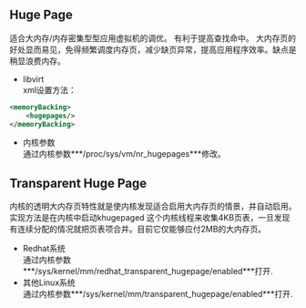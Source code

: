 Huge Page
----
适合大内存/内存密集型型应用虚拟机的调优。
有利于提高查找命中。
大内存页的好处显而易见，免得频繁调度内存页，减少缺页异常，提高应用程序效率。缺点是稍显浪费内存。  
+ libvirt  
xml设置方法：
```xml
<memoryBacking>
	<hugepages/>
</memoryBacking>
```
+ 内核参数  
通过内核参数***/proc/sys/vm/nr_hugepages***修改。

Transparent Huge Page
----
内核的透明大内存页特性就是使内核发现适合启用大内存页的情景，并自动启用。实现方法是在内核中启动khugepaged 这个内核线程来收集4KB页表，一旦发现有连续分配的情况就把页表项合并。目前它仅能够应付2MB的大内存页。

+ Redhat系统  
通过内核参数***/sys/kernel/mm/redhat_transparent_hugepage/enabled***打开.  
+ 其他Linux系统  
通过内核参数***/sys/kernel/mm/transparent_hugepage/enabled***打开.  
